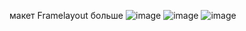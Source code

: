макет Framelayout
больше ![image](https://user-images.githubusercontent.com/97598502/195803659-29860bbd-9a6a-48ca-97bb-b5c120343ebb.png)
![image](https://user-images.githubusercontent.com/97598502/195803917-d46b2b9f-4efe-47c6-ae8e-50e5186186d3.png)
![image](https://user-images.githubusercontent.com/97598502/195803960-64f4bf2a-6b06-46a7-8cb0-36e96820b8d6.png)

